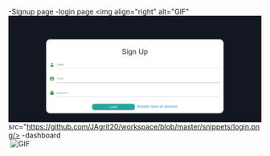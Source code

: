 
 
-Signup page
<img align="right" alt="GIF" src="https://github.com/JAgrit20/workspace/blob/master/snippets/signup.png"  />
-login page
<img align="right" alt="GIF" src="https://github.com/JAgrit20/workspace/blob/master/snippets/login.png/>
-dashboard
<img align="right" alt="GIF" src="https://github.com/JAgrit20/workspace/blob/master/snippets/dashboard.gif?raw=true" width="500" height="320" />

